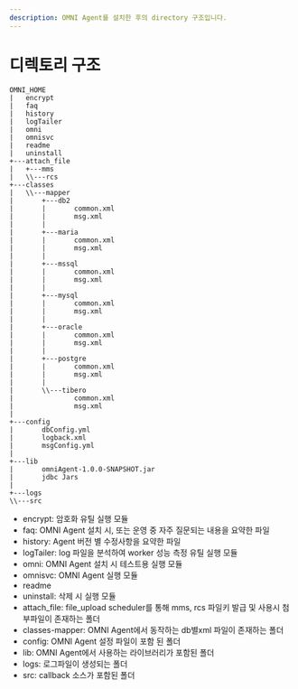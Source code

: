 ```yaml
---
description: OMNI Agent를 설치한 후의 directory 구조입니다.
---
```


# 디렉토리 구조

```shell
OMNI_HOME
|   encrypt
|   faq
|   history
|   logTailer
|   omni
|   omnisvc
|   readme
|   uninstall
+---attach_file
|   +---mms
|   \\---rcs
+---classes
|   \\---mapper
|       +---db2
|       |       common.xml
|       |       msg.xml
|       |
|       +---maria
|       |       common.xml
|       |       msg.xml
|       |
|       +---mssql
|       |       common.xml
|       |       msg.xml
|       |
|       +---mysql
|       |       common.xml
|       |       msg.xml
|       |
|       +---oracle
|       |       common.xml
|       |       msg.xml
|       |
|       +---postgre
|       |       common.xml
|       |       msg.xml
|       |
|       \\---tibero
|               common.xml
|               msg.xml
|
+---config
|       dbConfig.yml
|       logback.xml
|       msgConfig.yml
|
+---lib
|       omniAgent-1.0.0-SNAPSHOT.jar
|       jdbc Jars
|
+---logs
\\---src
```

* encrypt: 암호화 유틸 실행 모듈
* faq: OMNI Agent 설치 시, 또는 운영 중 자주 질문되는 내용을 요약한 파일
* history: Agent 버전 별 수정사항을 요약한 파일
* logTailer: log 파일을 분석하여 worker 성능 측정 유틸 실행 모듈
* omni: OMNI Agent 설치 시 테스트용 실행 모듈
* omnisvc: OMNI Agent 실행 모듈
* readme
* uninstall: 삭제 시 실행 모듈
* attach\_file: file\_upload scheduler를 통해 mms, rcs 파일키 발급 및 사용시 첨부파일이 존재하는 폴더
* classes-mapper: OMNI Agent에서 동작하는 db별xml 파일이 존재하는 폴더
* config: OMNI Agent 설정 파일이 포함 된 폴더
* lib: OMNI Agent에서 사용하는 라이브러리가 포함된 폴더
* logs: 로그파일이 생성되는 폴더
* src: callback 소스가 포함된 폴더
